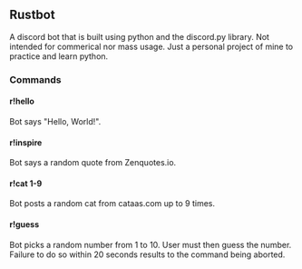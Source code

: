 ## Rustbot
A discord bot that is built using python and the discord.py library. Not intended for commerical nor mass usage. Just a personal project of mine to practice and learn python.

### Commands
#### r!hello
Bot says "Hello, World!".

#### r!inspire
Bot says a random quote from Zenquotes.io.

#### r!cat 1-9
Bot posts a random cat from cataas.com up to 9 times.

#### r!guess
Bot picks a random number from 1 to 10. User must then guess the number. Failure to do so within 20 seconds results to the command being aborted.